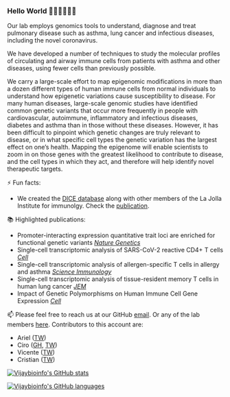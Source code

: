 ### Hello World 👨🏾‍🔬👩🏾‍🔬

Our lab employs genomics tools to understand, diagnose and treat pulmonary disease such as asthma, lung cancer and infectious diseases, including the novel coronavirus.

We have developed a number of techniques to study the molecular profiles of circulating and airway immune cells from patients with asthma and other diseases, using fewer cells than previously possible.

We carry a large-scale effort to map epigenomic modifications in more than a dozen different types of human immune cells from normal individuals to understand how epigenetic variations cause susceptibility to disease. For many human diseases, large-scale genomic studies have identified common genetic variants that occur more frequently in people with cardiovascular, autoimmune, inflammatory and infectious diseases, diabetes and asthma than in those without these diseases. However, it has been difficult to pinpoint which genetic changes are truly relevant to disease, or in what specific cell types the genetic variation has the largest effect on one’s health. Mapping the epigenome will enable scientists to zoom in on those genes with the greatest likelihood to contribute to disease, and the cell types in which they act, and therefore will help identify novel therapeutic targets.

⚡ Fun facts:

- We created the [DICE database](https://dice-database.org) along with other members of the La Jolla Institute for immunolgy. Check the [publication](https://doi.org/10.1016/j.cell.2018.10.022).

📚 Highlighted publications:

- Promoter-interacting expression quantitative trait loci are enriched for functional genetic variants [_Nature Genetics_](https://doi.org/10.1038/s41588-020-00745-3)
- Single-cell transcriptomic analysis of SARS-CoV-2 reactive CD4+ T cells [_Cell_](https://doi.org/10.1016/j.cell.2020.10.001)
- Single-cell transcriptomic analysis of allergen-specific T cells in allergy and asthma [_Science Immunology_](https://doi.org/10.1126/sciimmunol.aba6087)
- Single-cell transcriptomic analysis of tissue-resident memory T cells in human lung cancer [_JEM_](https://doi.org/10.1084/jem.20190249)
- Impact of Genetic Polymorphisms on Human Immune Cell Gene Expression [_Cell_](https://doi.org/10.1016/j.cell.2018.10.022)


📫 Please feel free to reach us at our GitHub [email](vijay_bioinformatics@lji.org).
Or any of the lab members [here](https://www.lji.org/faculty-research/labs/vijayanand/#overview).
Contributors to this account are:

- Ariel ([TW](https://twitter.com/arielmadr))
- Ciro ([GH](https://github.com/cramirezs), [TW](https://twitter.com/Cramsuig))
- Vicente ([TW](https://twitter.com/VicenteFoRs))
- Cristian ([TW](https://twitter.com/MeDicenCrix))

[![Vijaybioinfo's GitHub stats](https://github-readme-stats.vercel.app/api?username=vijaybioinfo)](https://github.com/anuraghazra/github-readme-stats)

[![Vijaybioinfo's GitHub languages](https://github-readme-stats.vercel.app/api/top-langs?username=vijaybioinfo&layout=compact)](https://github.com/anuraghazra/github-readme-stats)

<!--
**vijaybioinfo/vijaybioinfo** is a ✨ _special_ ✨ repository because its `README.md` (this file) appears on your GitHub profile.

Here are some ideas to get you started:

- 🔭 I’m currently working on ...
- 🌱 I’m currently learning ...
- 👯 I’m looking to collaborate on ...
- 🤔 I’m looking for help with ...
- 💬 Ask me about ...
- 📫 How to reach me: ...
- 😄 Pronouns: ...
- ⚡ Fun fact: ...
-->
